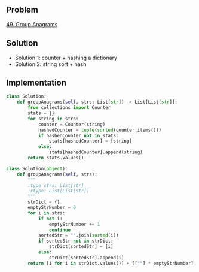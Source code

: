 ## Problem
[49. Group Anagrams](https://leetcode.com/problems/group-anagrams/)

## Solution
- Solution 1: counter + hashing a dictionary
- Solution 2: string sort + hash

## Implementation
```python
class Solution:
    def groupAnagrams(self, strs: List[str]) -> List[List[str]]:
        from collections import Counter
        stats = {}
        for string in strs:
            counter = Counter(string)
            hashedCounter = tuple(sorted(counter.items()))
            if hashedCounter not in stats:
                stats[hashedCounter] = [string]
            else:
                stats[hashedCounter].append(string)
        return stats.values()
```

```python
class Solution(object):
    def groupAnagrams(self, strs):
        """
        :type strs: List[str]
        :rtype: List[List[str]]
        """
        strDict = {}
        emptyStrNumber = 0
        for i in strs:
            if not i:
                emptyStrNumber += 1
                continue
            sortedStr = "".join(sorted(i))
            if sortedStr not in strDict:
                strDict[sortedStr] = [i]
            else:
                strDict[sortedStr].append(i)
        return [i for i in strDict.values()] + [[""] * emptyStrNumber] if emptyStrNumber > 0 else [i for i in strDict.values()]
```
